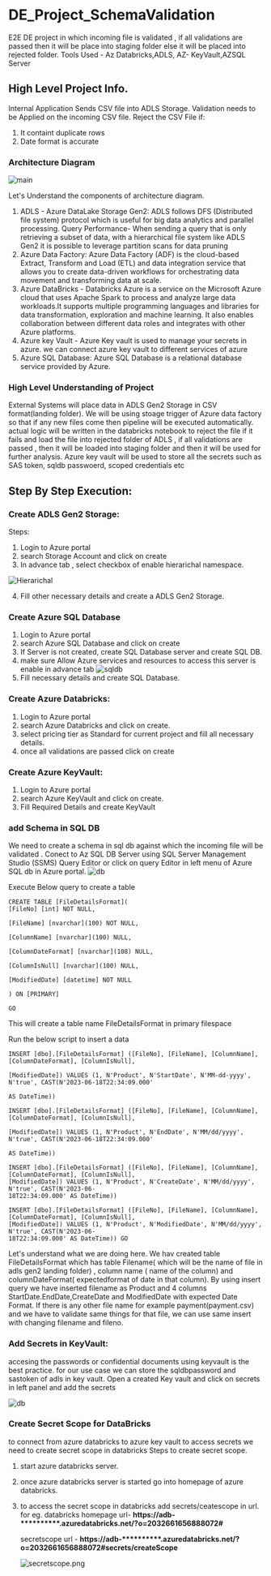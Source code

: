 # DE_Project_SchemaValidation
E2E DE project in which incoming file is validated , if all validations are passed then it will be place into staging folder else it will be placed into rejected folder. Tools Used - Az Databricks,ADLS, AZ- KeyVault,AZSQL Server

## High Level Project Info.
Internal Application Sends CSV file into ADLS Storage.
Validation needs to be Applied on the incoming CSV file.
Reject the CSV File if:
1. It containt duplicate rows
2.  Date format is accurate

### Architecture Diagram
![main](Architecture.PNG)

Let's Understand the components of architecture diagram.
1. ADLS - Azure DataLake  Storage Gen2:
   ADLS follows DFS (Distributed file system) protocol which is useful for big data analytics and parallel processing.
   Query Performance- When sending a query that is only retrieving a subset of data, with a hierarchical file system      like ADLS Gen2 it is possible to leverage partition scans for data pruning
 2. Azure Data Factory:
    Azure Data Factory (ADF) is the cloud-based Extract, Transform and Load (ETL) and data integration service that       allows you to create data-driven workflows for orchestrating data movement and transforming data at scale.
 3. Azure DataBricks -
    Databricks Azure is a service on the Microsoft Azure cloud that uses Apache Spark to process and analyze large       data workloads.It supports multiple programming languages and libraries for data transformation, exploration and 
    machine  learning.  It also enables collaboration between different data roles and integrates with other Azure 
    platforms.
4. Azure key Vault - Azure Key vault is used to manage your secrets in azure. we can connect azure key vault to          different services of azure
5. Azure SQL Database: Azure SQL Database is a relational database service provided by Azure.

### High Level Understanding of Project
External Systems will place data in ADLS Gen2 Storage in CSV format(landing folder). We will be using stoage trigger of Azure data factory so that if any new files come then pipeline will be executed automatically.
actual logic will be written in the databricks notebook to reject the file if it fails and load the file into rejected folder of ADLS , if all validations are passed , then it will be loaded into staging folder and then it will be used for further analysis. Azure key vault will be used to store all the secrets such as SAS token, sqldb passwoerd, scoped credentials etc

## Step By Step Execution:
### Create ADLS  Gen2 Storage:
Steps:
1. Login to Azure portal
2. search Storage Account and click on create
3. In advance tab , select checkbox of enable hierarichal namespace.
<img src="/screenshots/adls1.png" alt="Hierarichal" title="Optional title">

4. Fill other necessary details and create a ADLS Gen2 Storage.
### Create Azure SQL Database
1. Login to Azure portal
2. search Azure SQL Database and click on create
3. If Server is not created, create SQL Database server and create SQL DB.
4. make sure Allow Azure services and resources to access this server is enable in advance tab
   <img src="/screenshots/sqldb.png" alt="sqldb">
5. Fill necessary details and create SQL Database.
   
### Create Azure Databricks:
 1. Login to Azure portal
 2. search  Azure Databricks and click on create.
 3. select pricing tier as Standard for current project and fill all necessary details.
 4. once all validations are passed click on create

### Create Azure KeyVault:
 1. Login to Azure portal
 2. search  Azure KeyVault and click on create.
 3. Fill Required Details and create KeyVault

### add Schema in SQL DB
We need to create a schema in sql db against which the incoming file will be validated .
Conect to Az SQL DB Server using SQL Server Management Studio (SSMS) Query Editor or click on query Editor in left menu  of Azure SQL db  in Azure portal.
<img src="/screenshots/db.png" alt="db">

Execute Below query to create a table

	CREATE TABLE [FileDetailsFormat](
	[FileNo] [int] NOT NULL,
 
	[FileName] [nvarchar](100) NOT NULL,
 
	[ColumnName] [nvarchar](100) NULL,
 
	[ColumnDateFormat] [nvarchar](108) NULL,
 
	[ColumnIsNull] [nvarchar](100) NULL,
 
	[ModifiedDate] [datetime] NOT NULL
 
	) ON [PRIMARY]

	GO

This will create a table name FileDetailsFormat  in primary filespace

Run the below script to insert a data

	INSERT [dbo].[FileDetailsFormat] ([FileNo], [FileName], [ColumnName], [ColumnDateFormat], [ColumnIsNull], 
 
 	[ModifiedDate]) VALUES (1, N'Product', N'StartDate', N'MM-dd-yyyy', N'true', CAST(N'2023-06-18T22:34:09.000'
  
  	AS DateTime))
   
	INSERT [dbo].[FileDetailsFormat] ([FileNo], [FileName], [ColumnName], [ColumnDateFormat], [ColumnIsNull],
 
 	[ModifiedDate]) VALUES (1, N'Product', N'EndDate', N'MM/dd/yyyy', N'true', CAST(N'2023-06-18T22:34:09.000' 
  
  	AS DateTime))
   
	INSERT [dbo].[FileDetailsFormat] ([FileNo], [FileName], [ColumnName], [ColumnDateFormat], [ColumnIsNull], 	
 	[ModifiedDate]) VALUES (1, N'Product', N'CreateDate', N'MM/dd/yyyy', N'true', CAST(N'2023-06-			
  	18T22:34:09.000' AS DateTime))
	
 	INSERT [dbo].[FileDetailsFormat] ([FileNo], [FileName], [ColumnName], [ColumnDateFormat], [ColumnIsNull], 	
  	[ModifiedDate]) VALUES (1, N'Product', N'ModifiedDate', N'MM/dd/yyyy', N'true', CAST(N'2023-06-			
   	18T22:34:09.000' AS DateTime)) GO

Let's understand what we are doing here.
We hav created table FileDetailsFormat which has table Filename( which will be the name of file in adls gen2 landing folder) , column name ( name of the column) and columnDateFormat( expectedformat of date in that column).
By using insert query we have inserted filename as Product and  4 columns StartDate.EndDate,CreateDate and
ModifiedDate with expected Date Format.
If there is any other file name for example payment(payment.csv) and we have to validate same things for that file,
we can use same insert with changing filename  and fileno.

### Add Secrets in KeyVault:
accesing the passwords or confidential documents using keyvault is the best practice.
for our use case we can store the sqldbpassword and sastoken of adls in key vault.
Open a created Key vault and click on secrets in left panel and add the secrets

<img src="/screenshots/keyvault.png" alt="db">

### Create Secret Scope for DataBricks
to connect from azure databricks to azure key vault to access secrets  we need to create secret scope in databricks
Steps to create secret scope.
1. start azure databricks server.
2. once azure databricks server is started go into homepage of azure databricks.
3. to access the secret scope in databricks add secrets/ceatescope in url.
   for eg. databricks homepage url- **https://adb-**********.azuredatabricks.net/?o=2032661656888072#**
   
   secretscope url - **https://adb-**********.azuredatabricks.net/?o=2032661656888072#secrets/createScope**

   <img src="/screenshots/secretscope.png" alt="secretscope.png">
   


   



